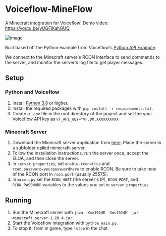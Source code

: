 # Voiceflow-MineFlow

A Minecraft integration for Voiceflow! Demo video: https://youtu.be/yUGFjKahGUQ

![image](https://github.com/SuperZooper3/Voiceflow-MineFlow/assets/54122151/66ed4c32-53f4-4017-8d75-5a37c3155a78)

Built based off the Python example from Voiceflow's [Python API Example](https://github.com/voiceflow/api-examples/tree/master/python).

We connect to the Minecraft server's RCON interface to send commands to the server, and monitor the server's log file to get player messages.

## Setup

### Python and Voiceflow

1. Install [Python 3.8](https://www.python.org/downloads/release/python-380/) or higher.
2. Install the required packages with `pip install -r requirements.txt`.
3. Create a `.env` file in the root directory of the project and set the your Voiceflow API key as `VF_API_KEY="VF.DM.XXXXXXXXXX`

### Minecraft Server

1. Download the Minecraft server application from [here](https://www.minecraft.net/en-us/download/server). Place the server in a subfolder called minecraft-server.
2. Follow the installation instructions, run the server once, accept the ELUA, and then close the server.
3. In `server.properties`, set `enable-rcon=true` and `rcon.password=yourpasswordhere` to enable RCON. Be sure to take note of the RCON port in `rcon.port` (usually 25575).
4. In `mrcon.py` set the `RCON_HOST` (the server's IP), `RCON_PORT`, and `RCON_PASSWORD` variables to the values you set in `server.properties`.

## Running

1. Run the Minecraft server with `java -Xmx1024M -Xms1024M -jar minecraft_server.1.20.4.jar`.
2. Start the Voiceflow integration with `python main.py`.
3. To stop it, from in game, type `!stop` in the chat.
